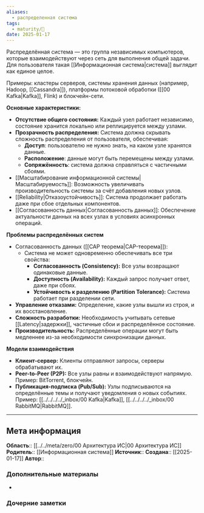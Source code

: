 ```yaml
---
aliases:
  - распределенная система
tags:
  - maturity/🌱
date: 2025-01-17
---
```

Распределённая система — это группа независимых компьютеров, которые взаимодействуют через сеть для выполнения общей задачи. Для пользователя такая [[Информационная система|система]] выглядит как единое целое.

Примеры: кластеры серверов, системы хранения данных (например, Hadoop, [[Cassandra]]), платформы потоковой обработки ([[00 Kafka|Kafka]], Flink) и блокчейн-сети.

**Основные характеристики:**
- **Отсутствие общего состояния:** Каждый узел работает независимо, состояние хранится локально или реплицируется между узлами.
- **Прозрачность распределения:** Система должна скрывать сложность распределения от пользователя, обеспечивая:
	- **Доступ**: пользователю не нужно знать, на каком узле хранятся данные.
	- **Расположение**: данные могут быть перемещены между узлами.
	- **Сопряжённость**: система должна справляться с частичными сбоями.
- [[Масштабирование информационной системы|Масштабируемость]]: Возможность увеличивать производительность системы за счёт добавления новых узлов.
- [[Reliability|Отказоустойчивость]]: Система продолжает работать даже при сбое отдельных компонентов.
- [[Согласованность данных|Согласованность данных]]: Обеспечение актуальности данных на всех узлах в условиях асинхронных операций.

**Проблемы распределённых систем**
- Согласованность данных ([[CAP теорема|CAP-теорема]]):
	- Система не может одновременно обеспечивать все три свойства:
		- **Согласованность (Consistency):** Все узлы возвращают одинаковые данные.
		- **Доступность (Availability):** Каждый запрос получает ответ, даже при сбоях.
		- **Устойчивость к разделению (Partition Tolerance):** Система работает при разделении сети.
- **Управление отказами:** Определение, какие узлы вышли из строя, и их восстановление.
- **Сложность разработки:** Необходимость учитывать сетевые [[Latency|задержки]], частичные сбои и распределённое состояние.
- **Производительность:** Распределённые операции могут быть медленнее из-за необходимости синхронизации данных.

**Модели взаимодействия**
- **Клиент-сервер:** Клиенты отправляют запросы, серверы обрабатывают их.
- **Peer-to-Peer (P2P):** Все узлы равны и взаимодействуют напрямую. Пример: BitTorrent, блокчейн.
- **Публикация-подписка (Pub/Sub):** Узлы подписываются на определённые темы и получают уведомления о новых событиях. Пример: [[../../../../_inbox/00 Kafka|Kafka]], [[../../../../_inbox/00 RabbitMQ|RabbitMQ]].
***
## Мета информация
**Область**:: [[../../meta/zero/00 Архитектура ИС|00 Архитектура ИС]]
**Родитель**:: [[Информационная система]]
**Источник**:: 
**Создана**:: [[2025-01-17]]
**Автор**:: 
### Дополнительные материалы
- 

### Дочерние заметки
<!-- QueryToSerialize: LIST FROM [[]] WHERE contains(Родитель, this.file.link) or contains(parents, this.file.link) -->


